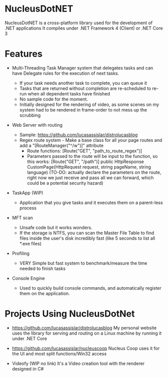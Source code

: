 # NucleusDotNET
NucleusDotNET is a cross-platform library used for the development of .NET applications
It compiles under .NET Framework 4 (Client) or .NET Core 3

# Features
* Multi-Threading
Task Manager system that delegates tasks and can have Delegate rules for the execution of next tasks.
    - If your task needs another task to complete, you can queue it
    - Tasks that are returned without completion are re-scheduled to re-run when all dependent tasks have finished
    - No sample code for the moment.
    - Initially designed for the rendering of video, as some scenes on my system had to be rendered in frame-order to not mess up the scrubbing


* Web Server with routing
    - Sample: https://github.com/lucasassislar/distrolucasblog
    - Regex route system - Make a base class for all your page routes and add a "[RouteManager("^/w")]" attribute
        - Route functions: [Route("GET", "path_to_route_regex")]
        - Parameters passed to the route will be input to the function, so this works:
            [Route("GET", "/path")]
            public HttpResponse CustomPage(HttpRequest request, string pageName, string language)
            (TO-DO: actually declare the parameters on the route, right now we just receive and pass all we can forward, which could be a potential security hazard)


* TaskApp (WIP)
    - Application that you give tasks and it executes them on a parent-less process

* MFT scan
    - Unsafe code but it works wonders.
    - If the storage is NTFS, you can scan the Master File Table to find files inside the user's disk incredibly fast (like 5 seconds to list all *.exe files)

* Profiling
    - VERY Simple but fast system to benchmark/measure the time needed to finish tasks
    
* Console Engine
    - Used to quickly build console commands, and automatically register them on the application.


# Projects Using NucleusDotNet

- https://github.com/lucasassislar/distrolucasblog 
My personal website uses the library for serving and routing on a Linux machine by running it under .NET Core

- https://github.com/lucasassislar/nucleuscoop 
Nucleus Coop uses it for the UI and most split functions/Win32 access

- Videofy (WIP no link)
It's a Video creation tool with the renderer designed in C#
